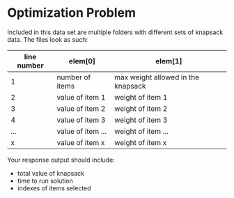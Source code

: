 # Optimization Problem

Included in this data set are multiple folders with different sets of knapsack data. The files look as such:

| line number | elem[0] | elem[1] |
| --- | --- | --- |
| 1 | number of items | max weight allowed in the knapsack |
| 2 | value of item 1 | weight of item 1 |
| 3 | value of item 2 | weight of item 2 |
| 4 | value of item 3 | weight of item 3 |
| ... | value of item ... | weight of item ... |
| x | value of item x | weight of item x |
  
Your response output should include:
- total value of knapsack
- time to run solution
- indexes of items selected
